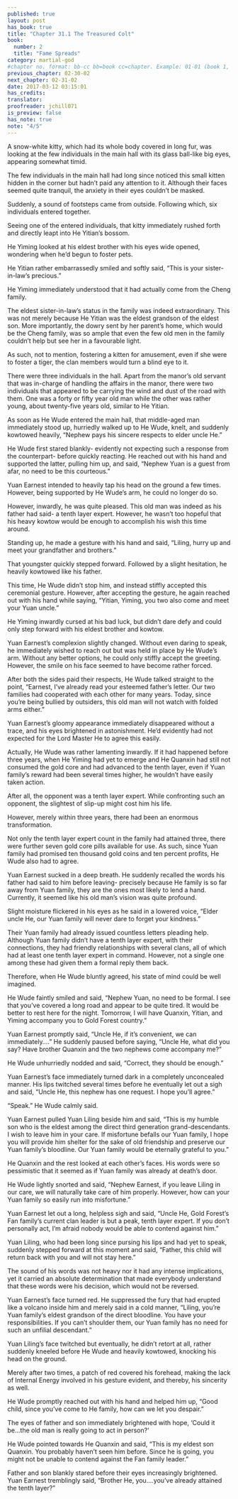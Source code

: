 ```yaml
---
published: true
layout: post
has_book: true
title: "Chapter 31.1 The Treasured Colt"
book:
  number: 2
  title: "Fame Spreads"
category: martial-god
#chapter no. format: bb-cc bb=book cc=chapter. Example: 01-01 (book 1, chapter 1)
previous_chapter: 02-30-02
next_chapter: 02-31-02
date: 2017-03-12 03:15:01 
has_credits:
translator:
proofreader: jchill071
is_preview: false
has_note: true
note: "4/5"
---
```

A snow-white kitty, which had its whole body covered in long fur, was looking at the few individuals in the main hall with its glass ball-like big eyes, appearing somewhat timid.

The few individuals in the main hall had long since noticed this small kitten hidden in the corner but hadn’t paid any attention to it. Although their faces seemed quite tranquil, the anxiety in their eyes couldn’t be masked.

Suddenly, a sound of footsteps came from outside. Following which, six individuals entered together.

Seeing one of the entered individuals, that kitty immediately rushed forth and directly leapt into He Yitian’s bossom.

He Yiming looked at his eldest brother with his eyes wide opened, wondering when he’d begun to foster pets.

He Yitian rather embarrassedly smiled and softly said, “This is your sister-in-law’s precious.”
<!--more-->

He Yiming immediately understood that it had actually come from the Cheng family.

The eldest sister-in-law’s status in the family was indeed extraordinary. This was not merely because He Yitian was the eldest grandson of the eldest son. More importantly, the dowry sent by her parent’s home, which would be the Cheng family, was so ample that even the few old men in the family couldn’t help but see her in a favourable light.

As such, not to mention, fostering a kitten for amusement, even if she were to foster a tiger, the clan members would turn a blind eye to it.

There were three individuals in the hall. Apart from the manor’s old servant that was in-charge of handling the affairs in the manor, there were two individuals that appeared to be carrying the wind and dust of the road with them. One was a forty or fifty year old man while the other was rather young, about twenty-five years old, similar to He Yitian.

As soon as He Wude entered the main hall, that middle-aged man immediately stood up, hurriedly walked up to He Wude, knelt, and suddenly kowtowed heavily, “Nephew pays his sincere respects to elder uncle He.”

He Wude first stared blankly- evidently not expecting such a response from the counterpart- before quickly reacting. He reached out with his hand and supported the latter, pulling him up, and said, “Nephew Yuan is a guest from afar, no need to be this courteous.”

Yuan Earnest intended to heavily tap his head on the ground a few times. However, being supported by He Wude’s arm, he could no longer do so.

However, inwardly, he was quite pleased. This old man was indeed as his father had said- a tenth layer expert. However, he wasn’t too hopeful that his heavy kowtow would be enough to accomplish his wish this time around. 

Standing up, he made a gesture with his hand and said, “Liling, hurry up and meet your grandfather and brothers.”

That youngster quickly stepped forward. Followed by a slight hesitation, he heavily kowtowed like his father.

This time, He Wude didn’t stop him, and instead stiffly accepted this ceremonial gesture. However, after accepting the gesture, he again reached out with his hand while saying, “Yitian, Yiming, you two also come and meet your Yuan uncle.”

He Yiming inwardly cursed at his bad luck, but didn’t dare defy and could only step forward with his eldest brother and kowtow.

Yuan Earnest’s complexion slightly changed. Without even daring to speak, he immediately wished to reach out but was held in place by He Wude’s arm. Without any better options, he could only stiffly accept the greeting. However, the smile on his face seemed to have become rather forced.

After both the sides paid their respects, He Wude talked straight to the point, “Earnest, I’ve already read your esteemed father’s letter. Our two families had cooperated with each other for many years. Today, since you’re being bullied by outsiders, this old man will not watch with folded arms either.”

Yuan Earnest’s gloomy appearance immediately disappeared without a trace, and his eyes brightened in astonishment. He’d evidently had not expected for the Lord Master He to agree this easily.

Actually, He Wude was rather lamenting inwardly. If it had happened before three years, when He Yiming had yet to emerge and He Quanxin had still not consumed the gold core and had advanced to the tenth layer, even if Yuan family’s reward had been several times higher, he wouldn’t have easily taken action.

After all, the opponent was a tenth layer expert. While confronting such an opponent, the slightest of slip-up might cost him his life.

However, merely within three years, there had been an enormous transformation.

Not only the tenth layer expert count in the family had attained three, there were further seven gold core pills available for use. As such, since Yuan family had promised ten thousand gold coins and ten percent profits, He Wude also had to agree.

Yuan Earnest sucked in a deep breath. He suddenly recalled the words his father had said to him before leaving- precisely because He family is so far away from Yuan family, they are the ones most likely to lend a hand. Currently, it seemed like his old man’s vision was quite profound.

Slight moisture flickered in his eyes as he said in a lowered voice, “Elder uncle He, our Yuan family will never dare to forget your kindness.”

Their Yuan family had already issued countless letters pleading help. Although Yuan family didn’t have a tenth layer expert, with their connections, they had friendly relationships with several clans, all of which had at least one tenth layer expert in command. However, not a single one among these had given them a formal reply them back.

Therefore, when He Wude bluntly agreed, his state of mind could be well imagined.

He Wude faintly smiled and said, “Nephew Yuan, no need to be formal. I see that you’ve covered a long road and appear to be quite tired. It would be better to rest here for the night. Tomorrow, I will have Quanxin, Yitian, and Yiming accompany you to Gold Forest country.”

Yuan Earnest promptly said, “Uncle He, if it’s convenient, we can immediately….” He suddenly paused before saying, “Uncle He, what did you say? Have brother Quanxin and the two nephews come accompany me?”

He Wude unhurriedly nodded and said, “Correct, they should be enough.”

Yuan Earnest’s face immediately turned dark in a completely unconcealed manner. His lips twitched several times before he eventually let out a sigh and said, “Uncle He, this nephew has one request. I hope you’ll agree.”

“Speak.” He Wude calmly said.

Yuan Earnest pulled Yuan Liling beside him and said, “This is my humble son who is the eldest among the direct third generation grand-descendants. I wish to leave him in your care. If misfortune befalls our Yuan family, I hope you will provide him shelter for the sake of old friendship and preserve our Yuan family’s bloodline. Our Yuan family would be eternally grateful to you.”

He Quanxin and the rest looked at each other’s faces. His words were so pessimistic that it seemed as if Yuan family was already at death’s door.

He Wude lightly snorted and said, “Nephew Earnest, if you leave Liling in our care, we will naturally take care of him properly. However, how can your Yuan family so easily run into misfortune.”

Yuan Earnest let out a long, helpless sigh and said, “Uncle He, Gold Forest’s Fan family’s current clan leader is but a peak, tenth layer expert. If you don’t personally act, I’m afraid nobody would be able to contend against him.”

Yuan Liling, who had been long since pursing his lips and had yet to speak, suddenly stepped forward at this moment and said, “Father, this child will return back with you and will not stay here.”

The sound of his words was not heavy nor it had any intense implications, yet it carried an absolute determination that made everybody understand that these words were his decision, which would not be reversed.

Yuan Earnest’s face turned red. He suppressed the fury that had erupted like a volcano inside him and merely said in a cold manner, “Liling, you’re Yuan family’s eldest grandson of the direct bloodline. You have your responsibilities. If you can’t shoulder them, our Yuan family has no need for such an unfilial descendant.”

Yuan Liling’s face twitched but eventually, he didn’t retort at all, rather suddenly kneeled before He Wude and heavily kowtowed, knocking his head on the ground.

Merely after two times, a patch of red covered his forehead, making the lack of Internal Energy involved in his gesture evident, and thereby, his sincerity as well.

He Wude promptly reached out with his hand and helped him up, “Good child, since you’ve come to He family, how can we let you despair.”

The eyes of father and son immediately brightened with hope, ‘Could it be...the old man is really going to act in person?’

He Wude pointed towards He Quanxin and said, “This is my eldest son Quanxin. You probably haven’t seen him before. Since he is going, you might not be unable to contend against the Fan family leader.”

Father and son blankly stared before their eyes increasingly brightened. Yuan Earnest tremblingly said, “Brother He, you….you’ve already attained the tenth layer?”
